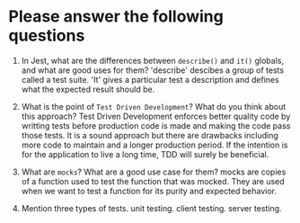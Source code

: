 # Please answer the following questions

1.  In Jest, what are the differences between `describe()` and `it()` globals, and what are good uses for them?
'describe' descibes a group of tests called a test suite. 'It' gives a particular test a description and defines what the expected result should be.

2.  What is the point of `Test Driven Development`? What do you think about this approach?
Test Driven Development enforces better quality code by writting tests before production code is made and making the code pass those tests. It is a sound approach but there are drawbacks including more code to maintain and a longer production period. If the intention is for the application to live a long time, TDD will surely be beneficial.

3.  What are `mocks`? What are a good use case for them?
mocks are copies of a function used to test the function that was mocked. They are used when we want to test a function for its purity and expected behavior.

4.  Mention three types of tests.
unit testing.
client testing.
server testing.

